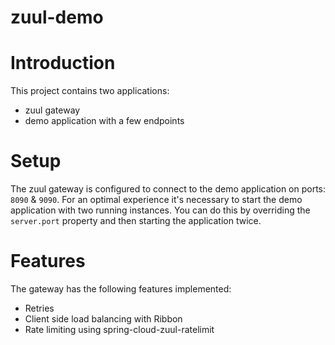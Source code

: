 # zuul-demo

# Introduction
This project contains two applications:
* zuul gateway
* demo application with a few endpoints

# Setup
The zuul gateway is configured to connect to the demo application on ports: `8090` & `9090`. For an optimal experience it's necessary
to start the demo application with two running instances. You can do this by overriding the `server.port` property and then starting the application twice.

# Features
The gateway has the following features implemented:
* Retries
* Client side load balancing with Ribbon
* Rate limiting using spring-cloud-zuul-ratelimit